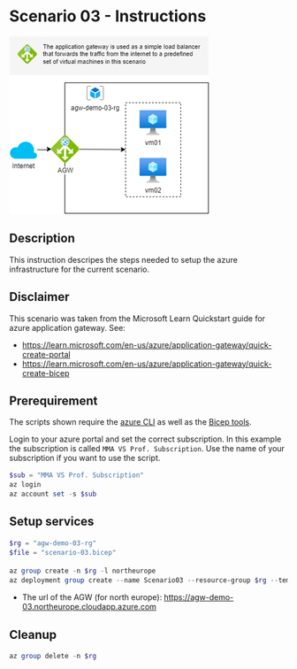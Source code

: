 # Scenario 03 - Instructions

![Overview](./scenario-03.png)

## Description

This instruction descripes the steps needed to setup the azure
infrastructure for the current scenario.

## Disclaimer

This scenario was taken from the Microsoft Learn Quickstart guide for azure application gateway. See:

* https://learn.microsoft.com/en-us/azure/application-gateway/quick-create-portal
* https://learn.microsoft.com/en-us/azure/application-gateway/quick-create-bicep

## Prerequirement

The scripts shown require the [azure CLI](https://learn.microsoft.com/en-us/cli/azure/install-azure-cli)
as well as the [Bicep tools](https://learn.microsoft.com/en-us/azure/azure-resource-manager/bicep/install).

Login to your azure portal and set the correct subscription.
In this example the subscription is called `MMA VS Prof. Subscription`. Use
the name of your subscription if you want to use the script.

```powershell
$sub = "MMA VS Prof. Subscription"
az login
az account set -s $sub
```

## Setup services

```powershell
$rg = "agw-demo-03-rg"
$file = "scenario-03.bicep"

az group create -n $rg -l northeurope
az deployment group create --name Scenario03 --resource-group $rg --template-file $file
```

* The url of the AGW (for north europe): https://agw-demo-03.northeurope.cloudapp.azure.com

## Cleanup

```powershell
az group delete -n $rg
```